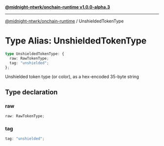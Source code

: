 [**@midnight-ntwrk/onchain-runtime v1.0.0-alpha.3**](../README.md)

***

[@midnight-ntwrk/onchain-runtime](../globals.md) / UnshieldedTokenType

# Type Alias: UnshieldedTokenType

```ts
type UnshieldedTokenType: {
  raw: RawTokenType;
  tag: "unshielded";
};
```

Unshielded token type (or color), as a hex-encoded 35-byte string

## Type declaration

### raw

```ts
raw: RawTokenType;
```

### tag

```ts
tag: "unshielded";
```
